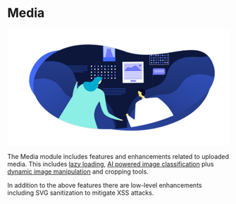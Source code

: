 # Media

![media banner](./assets/banner-media.png)

The Media module includes features and enhancements related to uploaded media. This
includes [lazy loading](./lazy-loading.md), [AI powered image classification](./image-recognition.md)
plus [dynamic image manipulation](./dynamic-images.md) and cropping tools.

In addition to the above features there are low-level enhancements including SVG sanitization to mitigate XSS attacks.
